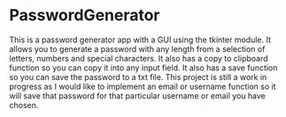 # PasswordGenerator
This is a password generator app with a GUI using the tkinter module. It allows you to generate a password with any length from a selection of letters, numbers and special characters. It also has a copy to clipboard function so you can copy it into any input field. It also has a save function so you can save the password to a txt file. This project is still a work in progress as I would like to implement an email or username function so it will save that password for that particular username or email you have chosen.
